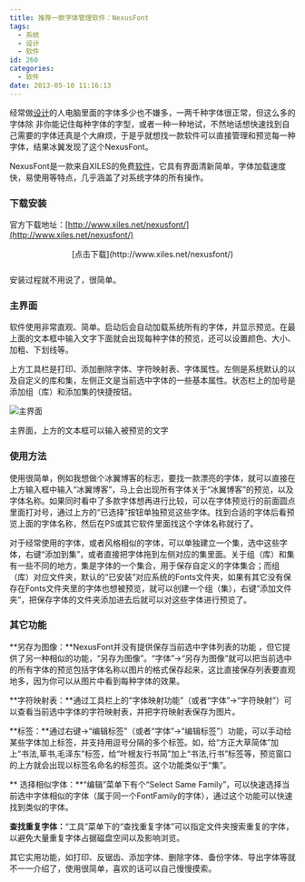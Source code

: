 ```yaml
---
title: 推荐一款字体管理软件：NexusFont
tags:
  - 系统
  - 设计
  - 软件
id: 260
categories:
  - 软件
date: 2013-05-10 11:16:13
---
```


经常做[设计](http://blog.icewingcc.com/tag/设计)的人电脑里面的字体多少也不嫌多，一两千种字体很正常，但这么多的字体除 非你能记住每种字体的字型，或者一种一种地试，不然地话想快速找到自己需要的字体还真是个大麻烦，于是乎就想找一款软件可以直接管理和预览每一种字体，结果冰翼发现了这个NexusFont。

NexusFont是一款来自XILES的免费[软件](http://blog.icewingcc.com/tag/软件)，它具有界面清新简单，字体加载速度快，易使用等特点，几乎涵盖了对系统字体的所有操作。

### 下载安装

官方下载地址：[http://www.xiles.net/nexusfont/](http://www.xiles.net/nexusfont/)
<div style="margin: 15px 0px 25px 0px;" align="center">[点击下载](http://www.xiles.net/nexusfont/)</div>
安装过程就不用说了，很简单。

### 主界面

软件使用非常直观、简单。启动后会自动加载系统所有的字体，并显示预览。在最上面的文本框中输入文字下面就会出现每种字体的预览，还可以设置颜色、大小、加粗、下划线等。

上方工具栏是打印、添加删除字体、字符映射表、字体属性。左侧是系统默认的以及自定义的库和集，左侧正文是当前选中字体的一些基本属性。状态栏上的加号是添加组（库）和添加集的快捷按钮。

![主界面](https://cdn.icewing.cc/wp-content/uploads/2013/05/01-600x352.gif)

主界面，上方的文本框可以输入被预览的文字

### 使用方法

使用很简单，例如我想做个冰翼博客的标志，要找一款漂亮的字体，就可以直接在上方输入框中输入“冰翼博客”，马上会出现所有字体关于“冰翼博客”的预览，以及字体名称。如果同时看中了多款字体想再进行比较，可以在字体预览行的前面圆点里面打对号，通过上方的“已选择”按钮单独预览这些字体。找到合适的字体后看预览上面的字体名称，然后在PS或其它软件里面找这个字体名称就行了。

对于经常使用的字体，或者风格相似的字体，可以单独建立一个集，选中这些字体，右键“添加到集”，或者直接把字体拖到左侧对应的集里面。关于组（库）和集有一些不同的地方，集是字体的一个集合，用于保存自定义的字体集合；而组（库）对应文件夹，默认的“已安装”对应系统的Fonts文件夹，如果有其它没有保存在Fonts文件夹里的字体也想被预览，就可以创建一个组（集），右键“添加文件夹”，把保存字体的文件夹添加进去后就可以对这些字体进行预览了。

### 其它功能

**另存为图像：**NexusFont并没有提供保存当前选中字体列表的功能 ，但它提供了另一种相似的功能，“另存为图像”。“字体”->“另存为图像”就可以把当前选中的所有字体的预览包括字体名称以图片的格式保存起来，这比直接保存列表要直观地多，因为你可以从图片中看到每种字体的效果。

**字符映射表：**通过工具栏上的“字体映射功能”（或者“字体”->“字符映射”）可以查看当前选中字体的字符映射表，并把字符映射表保存为图片。

**标签：**通过右键->“编辑标签”（或者“字体”->“编辑标签”）功能，可以手动给某些字体加上标签，并支持用逗号分隔的多个标签。如，给“方正大草简体”加上“书法,草书,毛泽东”标签，给“叶根友行书简”加上“书法,行书”标签等，预览窗口的上方就会出现以标签名命名的标签页。这个功能类似于“集”。

** 选择相似字体：**“编辑”菜单下有个“Select Same Family”，可以快速选择当前选中字体相似的字体（属于同一个FontFamily的字体），通过这个功能可以快速找到类似的字体。

**查找重复字体：**“工具”菜单下的“查找重复字体”可以指定文件夹搜索重复的字体，以避免大量重复字体占据磁盘空间以及影响浏览。

其它实用功能，如打印、反锯齿、添加字体、删除字体、备份字体、导出字体等就不一一介绍了，使用很简单，喜欢的话可以自己慢慢摸索。